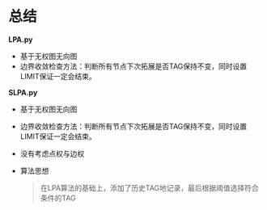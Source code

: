 # 总结

**LPA.py**

* 基于无权图无向图
* 边界收敛检查方法：判断所有节点下次拓展是否TAG保持不变，同时设置LIMIT保证一定会结束。



**SLPA.py**

* 基于无权图无向图

* 边界收敛检查方法：判断所有节点下次拓展是否TAG保持不变，同时设置LIMIT保证一定会结束。

* 没有考虑点权与边权

* 算法思想

  > 在LPA算法的基础上，添加了历史TAG地记录，最后根据阈值选择符合条件的TAG
